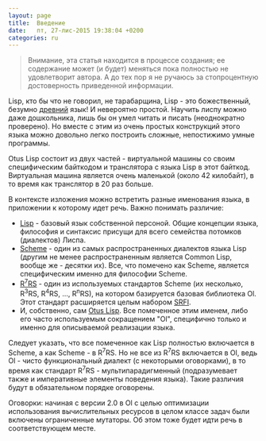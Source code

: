 ```yaml
---
layout: page
title:  Введение
date:   пт, 27-лис-2015 19:38:04 +0200
categories: ru
---
```

> Внимание, эта статья находится в процессе создания; ее содержание может (и будет) меняться пока полностью не удовлетворит автора. А до тех пор я не ручаюсь за стопроцентную достоверность приведенной информации.


Lisp, кто бы что не говорил, не тарабарщина, Lisp - это божественный, безумно [древний](https://ru.wikipedia.org/wiki/IBM_704) язык! И невероятно простой. Научить лиспу можно даже дошкольника, лишь бы он умел читать и писать (неоднократно проверено). Но вместе с этим из очень простых конструкций этого языка можно довольно легко построить сложные, непостижимо умные программы.

Otus Lisp состоит из двух частей - виртуальной машины со своим специфическим байткодом и транслятора с языка Lisp в этот байткод. Виртуальная машина является очень маленькой (около 42 килобайт), в то время как транслятор в 20 раз больше.

В контексте изложения можно встретить разные именования языка, в приложении к которому идет речь. Важно понимать различие:

* [Lisp](https://ru.wikipedia.org/wiki/%D0%9B%D0%B8%D1%81%D0%BF) - базовый язык собственной персоной. Общие концепции языка, философия и синтаксис присущи для всего семейства потомков (диалектов) Лиспа.
* [Scheme](https://ru.wikipedia.org/wiki/Scheme) - один из самых распространенных диалектов языка Lisp (другим не менее распространенным является Common Lisp, вообще же - десятки их). Все, что помечено как Scheme, является специфическим именно для философии Scheme.
* [R<sup>7</sup>RS](http://www.r7rs.org) - один из используемых стандартов Scheme (их несколько, R<sup>3</sup>RS, R<sup>4</sup>RS, ..., R<sup>n</sup>RS), на котором базируется базовая библиотека Ol. Этот стандарт расширяется целым набором [SRFI](http://srfi.schemers.org/).
* И, собственно, сам [Otus Lisp](http://yuriy-chumak.github.io/ol/). Все помеченное этим именем, либо его часто используемым сокращением "Ol", специфично только и именно для описываемой реализации языка.

Следует указать, что все помеченное как Lisp полностью включается в Scheme, а как Scheme - в R<sup>7</sup>RS. Но не все из R<sup>7</sup>RS включается в Ol, ведь Ol - чисто функциональный диалект (с некоторыми оговорками), в то время как стандарт R<sup>7</sup>RS - мультипарадигменный (подразумевает также и императивные элементы поведения языка). Такие различия будут в обязательном порядке оговорены.

Оговорки: начиная с версии 2.0 в Ol с целью оптимизации использования вычислительных ресурсов в целом классе задач были включены ограниченные мутаторы. Об этом тоже будет идти речь в соответствующем месте.
